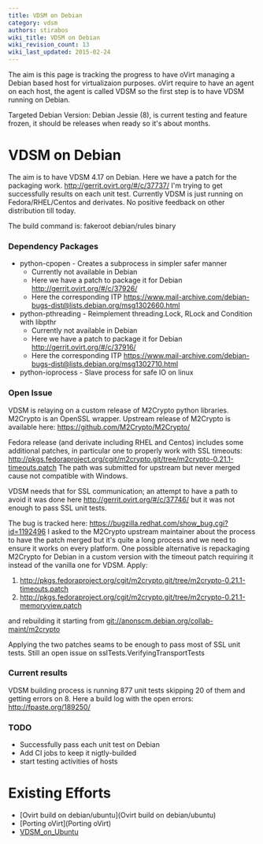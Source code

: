 ```yaml
---
title: VDSM on Debian
category: vdsm
authors: stirabos
wiki_title: VDSM on Debian
wiki_revision_count: 13
wiki_last_updated: 2015-02-24
---
```


The aim is this page is tracking the progress to have oVirt managing a Debian based host for virtualizaion purposes. oVirt require to have an agent on each host, the agent is called VDSM so the first step is to have VDSM running on Debian.

Targeted Debian Version: Debian Jessie (8), is current testing and feature frozen, it should be releases when ready so it's about months.

# VDSM on Debian

The aim is to have VDSM 4.17 on Debian. Here we have a patch for the packaging work. <http://gerrit.ovirt.org/#/c/37737/> I'm trying to get successfully results on each unit test. Currently VDSM is just running on Fedora/RHEL/Centos and derivates. No positive feedback on other distribution till today.

The build command is: fakeroot debian/rules binary

### Dependency Packages

*   python-cpopen - Creates a subprocess in simpler safer manner
    -   Currently not available in Debian
    -   Here we have a patch to package it for Debian <http://gerrit.ovirt.org/#/c/37926/>
    -   Here the corresponding ITP <https://www.mail-archive.com/debian-bugs-dist@lists.debian.org/msg1302660.html>
*   python-pthreading - Reimplement threading.Lock, RLock and Condition with libpthr
    -   Currently not available in Debian
    -   Here we have a patch to package it for Debian <http://gerrit.ovirt.org/#/c/37916/>
    -   Here the corresponding ITP <https://www.mail-archive.com/debian-bugs-dist@lists.debian.org/msg1302710.html>
*   python-ioprocess - Slave process for safe IO on linux

### Open Issue

VDSM is relaying on a custom release of M2Crypto python libraries. M2Crypto is an OpenSSL wrapper. Upstream release of M2Crypto is available here: <https://github.com/M2Crypto/M2Crypto/>

Fedora release (and derivate including RHEL and Centos) includes some additional patches, in particular one to properly work with SSL timeouts: <http://pkgs.fedoraproject.org/cgit/m2crypto.git/tree/m2crypto-0.21.1-timeouts.patch> The path was submitted for upstream but never merged cause not compatible with Windows.

VDSM needs that for SSL communication; an attempt to have a path to avoid it was done here <http://gerrit.ovirt.org/#/c/37746/> but it was not enough to pass SSL unit tests.

The bug is tracked here: <https://bugzilla.redhat.com/show_bug.cgi?id=1192496> I asked to the M2Crypto upstream maintainer about the process to have the patch merged but it's quite a long process and we need to ensure it works on every platform. One possible alternative is repackaging M2Crypto for Debian in a custom version with the timeout patch requiring it instead of the vanilla one for VDSM. Apply:

1.  <http://pkgs.fedoraproject.org/cgit/m2crypto.git/tree/m2crypto-0.21.1-timeouts.patch>
2.  <http://pkgs.fedoraproject.org/cgit/m2crypto.git/tree/m2crypto-0.21.1-memoryview.patch>

and rebuilding it starting from <git://anonscm.debian.org/collab-maint/m2crypto>

Applying the two patches seams to be enough to pass most of SSL unit tests. Still an open issue on sslTests.VerifyingTransportTests

### Current results

VDSM building process is running 877 unit tests skipping 20 of them and getting errors on 8. Here a build log with the open errors: <http://fpaste.org/189250/>

### TODO

*   Successfully pass each unit test on Debian
*   Add CI jobs to keep it nigtly-builded
*   start testing activities of hosts

# Existing Efforts

*   [Ovirt build on debian/ubuntu](Ovirt build on debian/ubuntu)
*   [Porting oVirt](Porting oVirt)
*   [VDSM_on_Ubuntu](VDSM_on_Ubuntu)
